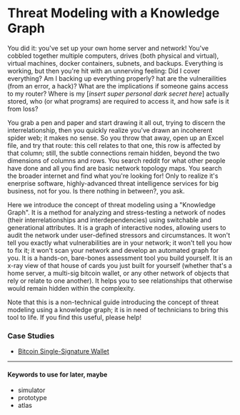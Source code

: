# Threat Modeling with a Knowledge Graph

You did it: you've set up your own home server and network! You've cobbled together multiple computers, drives (both physical and virtual), virtual machines, docker containers, subnets, and backups. Everything is working, but then you're hit with an unnerving feeling: Did I cover everything? Am I backing up everything properly? hat are the vulnerailities (from an error, a hack)? What are the implications if someone gains access to my router? Where is my [*insert super personal dark secret here*] actually stored, who (or what programs) are required to access it, and how safe is it from loss?

You grab a pen and paper and start drawing it all out, trying to discern the interrelationship, then you quickly realize you've drawn an incoherent spider web; it makes no sense. So you throw that away, open up an Excel file, and try that route: this cell relates to that one, this row is affected by that column; still, the subtle connections remain hidden, beyond the two dimensions of columns and rows. You search reddit for what other people have done and all you find are basic network topology maps. You search the broader internet and find what you're looking for! Only to realize it's enerprise software, highly-advanced threat intelligence services for big business, not for you. Is there nothing in between?, you ask.

Here we introduce the concept of threat modeling using a "Knowledge Graph". It is a method for analyzing and stress-testing a network of nodes (their interrelationships and interdependencies) using switchable and generational attributes. It is a graph of interactive nodes, allowing users to audit the network under user-defined stressors and circumstances. It won't tell you exactly what vulnerabilities are in your network; it won't tell you how to fix it; it won't scan your network and develop an automated graph for you. It is a hands-on, bare-bones assessment tool you build yourself. It is an x-ray view of that house of cards you just built for yourself (whether that's a home server, a multi-sig bitcoin wallet, or any other network of objects that rely or relate to one another). It helps you to see relationships that otherwise would remain hidden within the complexity.

Note that this is a non-technical guide introducing the concept of threat modeling using a knowledge graph; it is in need of technicians to bring this tool to life. If you find this useful, please help!

### Case Studies
- [Bitcoin Single-Signature Wallet](Case-Study-Bitcoin-Singlesig.md)

---
#### Keywords to use for later, maybe
- simulator
- prototype
- atlas
